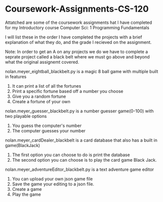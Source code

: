 # Coursework-Assignments-CS-120
Attatched are some of the coursework assignments hat I have completed for my Introductory course Computer Sci: 1  Programming Fundamentals

I will list these in the order I have completed the projects with a brief explanation of what they do, and the grade I recieved on the assignment.

Note: In order to get an A on any projects we do we have to complete a seprate project called a black belt where we must go above and beyond what the 
original assignemt covered.


nolan.meyer_eightball_blackbelt.py is a magic 8 ball game with multiple built in features
  1. It can print a list of all the fortunes
  2. Print a specific fortune based off a number you choose
  3. Give you a random fortune
  4. Create a fortune of your own

nolan.meyer_guesser_blackbelt.py is a number guesser game(0-100) with two playable options
  1. You guess the computer's number
  2. The computer guesses your number

nolan.meyer_cardDealer_blackbelt is a card database that also has a built in game(BlackJack)
  1. The first option you can choose to do is print the database
  2. The second option you can choose is to play the card game Black Jack.

nolan.meyer_adventureEditor_blackbelt.py is a text adventure game editor
  1. You can upload your own json game file
  2. Save the game your editing to a json file.
  3. Create a game
  4. Play the game
